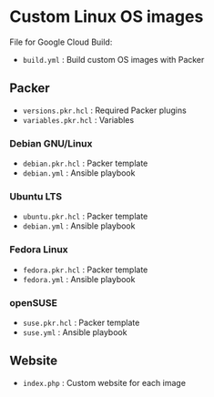 # Custom Linux OS images

File for Google Cloud Build:

* `build.yml` : Build custom OS images with Packer

## Packer

* `versions.pkr.hcl` : Required Packer plugins
* `variables.pkr.hcl` : Variables

### Debian GNU/Linux

* `debian.pkr.hcl` : Packer template
* `debian.yml` : Ansible playbook

### Ubuntu LTS

* `ubuntu.pkr.hcl` : Packer template
* `debian.yml` : Ansible playbook

### Fedora Linux

* `fedora.pkr.hcl` : Packer template
* `fedora.yml` : Ansible playbook

### openSUSE

* `suse.pkr.hcl` : Packer template
* `suse.yml` : Ansible playbook

## Website

* `index.php` : Custom website for each image